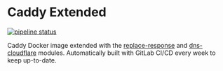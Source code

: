 # Caddy Extended

[![pipeline status](https://gitlab.wuhoo.xyz/jerry/caddy-extended/badges/master/pipeline.svg)](https://gitlab.wuhoo.xyz/jerry/caddy-extended/-/commits/master) 

Caddy Docker image extended with the [replace-response](https://github.com/caddyserver/replace-response) and [dns-cloudflare](https://github.com/caddy-dns/cloudflare) modules. Automatically built with GitLab CI/CD every week to keep up-to-date.
